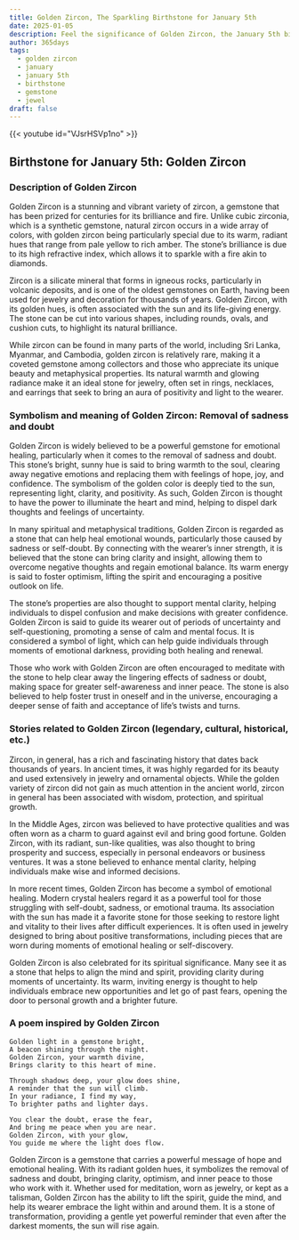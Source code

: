 ```yaml
---
title: Golden Zircon, The Sparkling Birthstone for January 5th
date: 2025-01-05
description: Feel the significance of Golden Zircon, the January 5th birthstone symbolizing Removal of sadness and doubt. Let its beauty and meaning brighten your day.
author: 365days
tags:
  - golden zircon
  - january
  - january 5th
  - birthstone
  - gemstone
  - jewel
draft: false
---
```


{{< youtube id="VJsrHSVp1no" >}}

## Birthstone for January 5th: Golden Zircon

### Description of Golden Zircon

Golden Zircon is a stunning and vibrant variety of zircon, a gemstone that has been prized for centuries for its brilliance and fire. Unlike cubic zirconia, which is a synthetic gemstone, natural zircon occurs in a wide array of colors, with golden zircon being particularly special due to its warm, radiant hues that range from pale yellow to rich amber. The stone’s brilliance is due to its high refractive index, which allows it to sparkle with a fire akin to diamonds.

Zircon is a silicate mineral that forms in igneous rocks, particularly in volcanic deposits, and is one of the oldest gemstones on Earth, having been used for jewelry and decoration for thousands of years. Golden Zircon, with its golden hues, is often associated with the sun and its life-giving energy. The stone can be cut into various shapes, including rounds, ovals, and cushion cuts, to highlight its natural brilliance.

While zircon can be found in many parts of the world, including Sri Lanka, Myanmar, and Cambodia, golden zircon is relatively rare, making it a coveted gemstone among collectors and those who appreciate its unique beauty and metaphysical properties. Its natural warmth and glowing radiance make it an ideal stone for jewelry, often set in rings, necklaces, and earrings that seek to bring an aura of positivity and light to the wearer.

### Symbolism and meaning of Golden Zircon: Removal of sadness and doubt

Golden Zircon is widely believed to be a powerful gemstone for emotional healing, particularly when it comes to the removal of sadness and doubt. This stone’s bright, sunny hue is said to bring warmth to the soul, clearing away negative emotions and replacing them with feelings of hope, joy, and confidence. The symbolism of the golden color is deeply tied to the sun, representing light, clarity, and positivity. As such, Golden Zircon is thought to have the power to illuminate the heart and mind, helping to dispel dark thoughts and feelings of uncertainty.

In many spiritual and metaphysical traditions, Golden Zircon is regarded as a stone that can help heal emotional wounds, particularly those caused by sadness or self-doubt. By connecting with the wearer’s inner strength, it is believed that the stone can bring clarity and insight, allowing them to overcome negative thoughts and regain emotional balance. Its warm energy is said to foster optimism, lifting the spirit and encouraging a positive outlook on life.

The stone’s properties are also thought to support mental clarity, helping individuals to dispel confusion and make decisions with greater confidence. Golden Zircon is said to guide its wearer out of periods of uncertainty and self-questioning, promoting a sense of calm and mental focus. It is considered a symbol of light, which can help guide individuals through moments of emotional darkness, providing both healing and renewal.

Those who work with Golden Zircon are often encouraged to meditate with the stone to help clear away the lingering effects of sadness or doubt, making space for greater self-awareness and inner peace. The stone is also believed to help foster trust in oneself and in the universe, encouraging a deeper sense of faith and acceptance of life’s twists and turns.

### Stories related to Golden Zircon (legendary, cultural, historical, etc.)

Zircon, in general, has a rich and fascinating history that dates back thousands of years. In ancient times, it was highly regarded for its beauty and used extensively in jewelry and ornamental objects. While the golden variety of zircon did not gain as much attention in the ancient world, zircon in general has been associated with wisdom, protection, and spiritual growth.

In the Middle Ages, zircon was believed to have protective qualities and was often worn as a charm to guard against evil and bring good fortune. Golden Zircon, with its radiant, sun-like qualities, was also thought to bring prosperity and success, especially in personal endeavors or business ventures. It was a stone believed to enhance mental clarity, helping individuals make wise and informed decisions.

In more recent times, Golden Zircon has become a symbol of emotional healing. Modern crystal healers regard it as a powerful tool for those struggling with self-doubt, sadness, or emotional trauma. Its association with the sun has made it a favorite stone for those seeking to restore light and vitality to their lives after difficult experiences. It is often used in jewelry designed to bring about positive transformations, including pieces that are worn during moments of emotional healing or self-discovery.

Golden Zircon is also celebrated for its spiritual significance. Many see it as a stone that helps to align the mind and spirit, providing clarity during moments of uncertainty. Its warm, inviting energy is thought to help individuals embrace new opportunities and let go of past fears, opening the door to personal growth and a brighter future.

### A poem inspired by Golden Zircon

```
Golden light in a gemstone bright,  
A beacon shining through the night.  
Golden Zircon, your warmth divine,  
Brings clarity to this heart of mine.

Through shadows deep, your glow does shine,  
A reminder that the sun will climb.  
In your radiance, I find my way,  
To brighter paths and lighter days.

You clear the doubt, erase the fear,  
And bring me peace when you are near.  
Golden Zircon, with your glow,  
You guide me where the light does flow.
```

Golden Zircon is a gemstone that carries a powerful message of hope and emotional healing. With its radiant golden hues, it symbolizes the removal of sadness and doubt, bringing clarity, optimism, and inner peace to those who work with it. Whether used for meditation, worn as jewelry, or kept as a talisman, Golden Zircon has the ability to lift the spirit, guide the mind, and help its wearer embrace the light within and around them. It is a stone of transformation, providing a gentle yet powerful reminder that even after the darkest moments, the sun will rise again.